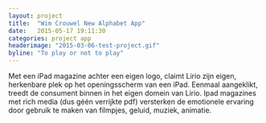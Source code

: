 ```yaml
---
layout: project
title:  "Wim Crouwel New Alphabet App"
date:   2015-05-17 19:11:30
categories: project app
headerimage: "2015-03-06-test-project.gif"
byline: "To play or not to play"
---
```

Met een iPad magazine achter een eigen logo, claimt Lirio zijn eigen, herkenbare plek op het openingsscherm van een iPad. Eenmaal aangeklikt, treedt de consument binnen in het eigen domein van Lirio. Ipad magazines met rich media (dus géén verrijkte pdf) versterken de emotionele ervaring door gebruik te maken van filmpjes, geluid, muziek, animatie.
